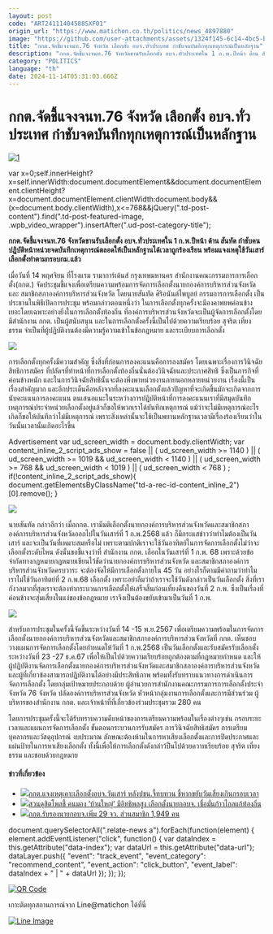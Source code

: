 ```yaml
---
layout: post
code: "ART24111404588SXF01"
origin_url: "https://www.matichon.co.th/politics/news_4897880"
image: "https://github.com/user-attachments/assets/1324f145-6c14-4bc5-ba94-c9bd359726c2"
title: "กกต.จัดชี้แจงจนท.76 จังหวัด เลือกตั้ง อบจ.ทั่วประเทศ กำชับจดบันทึกทุกเหตุการณ์เป็นหลักฐาน"
description: "กกต.จัดชี้แจงจนท.76 จังหวัดขานรับเลือกตั้ง อบจ.ทั่วประเทศใน 1 ก.พ.ปีหน้า ด้าน สันทัด"
category: "POLITICS"
language: "th"
date: 2024-11-14T05:31:03.666Z
---
```


# กกต.จัดชี้แจงจนท.76 จังหวัด เลือกตั้ง อบจ.ทั่วประเทศ กำชับจดบันทึกทุกเหตุการณ์เป็นหลักฐาน

[![](https://www.matichon.co.th/wp-content/uploads/2024/11/1-168.jpg "1")](https://www.matichon.co.th/wp-content/uploads/2024/11/1-168.jpg)

var x=0;self.innerHeight?x=self.innerWidth:document.documentElement&&document.documentElement.clientHeight?x=document.documentElement.clientWidth:document.body&&(x=document.body.clientWidth),x<=768&&jQuery(".td-post-content").find(".td-post-featured-image, .wpb\_video\_wrapper").insertAfter(".ud-post-category-title");

**กกต.จัดชี้แจงจนท.76 จังหวัดขานรับเลือกตั้ง อบจ.ทั่วประเทศใน 1 ก.พ.ปีหน้า ด้าน สันทัด กำชับคนปฏิบัติหน้าหน่วยจดบันทึกเหตุการณ์ตลอดให้เป็นหลักฐานได้เวลาถูกร้องเรียน พร้อมแจงเหตุใช้วันเสาร์เลือกตั้งทำตามกรอบกม.แล้ว**

เมื่อวันที่ 14 พฤศจิยน ที่โรงแรม รามาการ์เด้นส์ กรุงเทพมหานคร สำนักงานคณะกรรมการการเลือกตั้ง(กกต.) จัดประชุมชี้แจงเพื่อเตรียมความพร้อมการจัดการเลือกตั้งนายกองค์การบริหารส่วนจังหวัดและ สมาชิกสภาองค์การบริหารส่วนจังหวัด โดยนายสันทัด ศิริอนันต์ไพบูลย์ กรรมการการเลือกตั้ง เป็นประธานในพิธีเปิดการประชุม พร้อมกล่าวตอนหนึ่งว่า ในการเลือกตั้งทุกครั้งจะมีองคาพยพค่อนข้างเยอะโดยเฉพาะอย่างยิ่งในการเลือกตั้งท้องถิ่น ที่องค์การบริหารส่วนจังหวัดจะเป็นผู้จัดการเลือกตั้งโดยมีสำนักงาน กกต. เป็นผู้สนับสนุน และในการเลือกตั้งครั้งนี้เป็นไปด้วยความเรียบร้อย สุจริต เที่ยงธรรม จำเป็นที่ผู้ปฏิบัติงานต้องมีความรู้ความเข้าในข้อกฎหมาย และระเบียบการเลือกตั้ง

![](https://www.matichon.co.th/wp-content/uploads/2024/11/S__43442201_0.jpg)

การเลือกตั้งทุกครั้งมีความสำคัญ ซึ่งสิ่งที่ก่อนการลงคะแนนคือการลงสมัคร โดยเฉพาะเรื่องการวินิจฉัยสิทธิการสมัคร ที่ปลัดฯที่ทำหน้าที่การเลือกตั้งท้องถิ่นนั่นต้องวินิจฉัยและประกาศสิทธิ ซึ่งเป็นภารกิจที่ค่อนข้างหนัก และในการวินิจฉัยสิทธินั้นจะต้องพึ่งพาหน่วยงานภายนอกหลายหน่วยงาน เรื่องนี้เป็นเรื่องสำคัญมาก และอีกประเด็นคือหลังจากที่ลงคะแนนเลือกตั้งแล้วปัญหาที่จะเกิดขึ้นมักจะเกิดจากการนับคะแนนการลงคะแนน ตนเสนอแนะในระหว่างการปฎิบัติหน้าที่การลงคะแนนเราที่มีสมุดบันทึกเหตุการณ์ประจำหน่วยเลือกตั้งอยู่แล้วก็ขอให้พวกเราได้บันทึกเหตุการณ์ แม้ว่าจะไม่มีเหตุการณ์อะไรเกิดก็ขอให้บันทึกว่าไม่มีเหตุการณ์ เพราะสิ่งเหล่านั้นจะใช้เป็นพยานหลักฐานเวลามีเรื่องร้องเรียนว่าในวันนั้นเวลานั้นเกิดอะไรขึ้น

Advertisement var ud\_screen\_width = document.body.clientWidth; var content\_inline\_2\_script\_ads\_show = false || ( ud\_screen\_width >= 1140 ) || ( ud\_screen\_width >= 1019 && ud\_screen\_width < 1140 ) || ( ud\_screen\_width >= 768 && ud\_screen\_width < 1019 ) || ( ud\_screen\_width < 768 ) ; if(!content\_inline\_2\_script\_ads\_show){ document.getElementsByClassName("td-a-rec-id-content\_inline\_2")\[0\].remove(); }

![](https://www.matichon.co.th/wp-content/uploads/2024/11/S__43442203_0.jpg)

นายสันทัด กล่าวอีกว่า เมื่อกกต. เรามีมติเลือกตั้งนายกองค์การบริหารส่วนจังหวัดและสมาชิกสภาองค์การบริหารส่วนจังหวัดออกไปในวันเสาร์ที่ 1 ก.พ.2568 แล้ว ก็มีกระแสข่าวว่าทำไมต้องเป็นวันเสาร์ และจะเป็นวันที่เหมาะสมหรือไม่ เพราะตามปกติเราจะใช้วันอาทิตย์ในการจัดการเลือกตั้งไม่ว่าจะเลือกตั้งระดับไหน ดังนั้นขอชี้แจงว่าที่ สำนักงาน กกต. เลือกในวันเสาร์ที่ 1 ก.พ. 68 เพราะด้วยข้อจำกัดทางกฎหมายกฎหมายเขียนไว้ชัดว่านายกองค์การบริหารส่วนจังหวัด และสมาชิกสภาองค์การบริหารส่วนจังหวัดครบวาระ จะต้องจัดให้มีการเลือกตั้งภายใน 45 วัน อย่างไรก็ตามมีคำถามว่าทำไมเราไม่ใช้วันอาทิตย์ที่ 2 ก.พ.68 เลือกตั้ง เพราะอย่าลืมว่าถ้าเราจะใช้วันดังกล่าวเป็นวันเลือกตั้ง สิ่งที่เรากังวลมากที่สุดเราจะต้องทำกระบวนการเลือกตั้งให้เสร็จสิ้นก่อนเที่ยงคืนของวันที่ 2 ก.พ. ซึ่งเป็นเรื่องที่ค่อนข้างจะสุ่มเสี่ยงในแง่ของข้อกฎหมาย เราจึงเป็นต้องขยับเข้ามาเป็นวันที่ 1 ก.พ.

![](https://www.matichon.co.th/wp-content/uploads/2024/11/S__43442204_0.jpg)

สำหรับการประชุมในครั้งนี้จัดขึ้นระหว่างวันที่ 14 -15 พ.ย.2567 เพื่อเตรียมความพร้อมในการจัดการเลือกตั้งนายกองค์การบริหารส่วนจังหวัดและสมาชิกสภาองค์การบริหารส่วนจังหวัดที่ กกต. เห็นชอบวางแผนการจัดการเลือกตั้งโดยกำหนดให้วันที่ 1 ก.พ.2568 เป็นวันเลือกตั้งและรับสมัครรับเลือกตั้งระหว่างวันที่ 23 -27 ธ.ค.67 เพื่อให้เป็นไปด้วยความเรียบร้อยถูกต้องตามที่กฎหมายกำหนด และให้ผู้ปฏิบัติงานจัดการเลือกตั้งนายกองค์การบริหารส่วนจังหวัดและสมาชิกสภาองค์การบริหารส่วนจังหวัด และผู้ที่เกี่ยวข้องสามารถปฏิบัติงานได้อย่างมีประสิทธิภาพ พร้อมทั้งรับทราบแนวทางการดำเนินการจัดการเลือกตั้ง โดยกลุ่มเป้าหมายประกอบด้วย ผู้อำนวยการสำนักงานคณะกรรมการการเลือกตั้งประจำจังหวัด 76 จังหวัด ปลัดองค์การบริหารส่วนจังหวัด หัวหน้ากลุ่มงานการเลือกตั้งและการมีส่วนร่วม ผู้บริหารของสำนักงาน กกต. และเจ้าหน้าที่ที่เกี่ยวข้องร่วมประชุมรวม 280 คน

โดยการประชุมครั้งนี้จะได้รับทราบความคืบหน้าของการเตรียมความพร้อมในเรื่องต่างๆเช่น กรอบระยะเวลาและแผนการจัดการเลือกตั้ง ขั้นตอนกระบวนการรับสมัคร การวินิจฉัยสิทธิสมัคร การเตรียมบุคลากรและวัสดุอุปกรณ์ งบประมาณ ลักษณะต้องห้ามในการหาเสียงเลือกตั้งและการปิดประกาศและแผ่นป้ายในการหาเสียงเลือกตั้ง ทั้งนี้เพื่อให้การเลือกตั้งดังกล่าว้ป็นไปด้วยควาทเรียบร้อย สุจริต เที่ยงธรรม และชอบด้วยกฎหมาย

#### ข่าวที่เกี่ยวข้อง

*   [![](https://www.matichon.co.th/wp-content/uploads/2024/11/mokp14-wed.jpg)กกต.แจงเหตุเคาะเลือกตั้งอบจ.วันเสาร์ หลังปชน.จี้ทบทวน ชี้หากขยับวันเสี่ยงเกินกรอบเวลา](https://www.matichon.co.th/politics/news_4886061)
*   [![](https://www.matichon.co.th/wp-content/uploads/2024/07/แฟ้มภาพ-เลือกตั้งนายกอบจ.jpg)สวนดุสิตโพลชี้ คนมอง ‘บ้านใหญ่’ มีอิทธิพลสูง เลือกตั้งนายกอบจ. เชื่อมั่นก้าวไกลแก้ท้องถิ่น](https://www.matichon.co.th/politics/news_4680431)
*   [![](https://www.matichon.co.th/wp-content/uploads/2021/01/กกต-29จว.jpg)กกต.รับรองนายกอบจ.เพิ่ม 29 จว. ส่วนสมาชิก 1,949 คน](https://www.matichon.co.th/politics/news_2538239)

document.querySelectorAll(".relate-news a").forEach(function(element) { element.addEventListener("click", function() { var dataIndex = this.getAttribute("data-index"); var dataUrl = this.getAttribute("data-url"); dataLayer.push({ "event": "track\_event", "event\_category": "recommend\_content", "event\_action": "click\_button", "event\_label": dataIndex + " | " + dataUrl }); }); });

[![QR Code](https://www.matichon.co.th/wp-content/uploads/2023/07/wob1371z.jpg)](https://lin.ee/ht0nDxX)

เกาะติดทุกสถานการณ์จาก Line@matichon ได้ที่นี่

[![Line Image](https://www.matichon.co.th/wp-content/uploads/2023/07/th.png)](https://lin.ee/ht0nDxX)